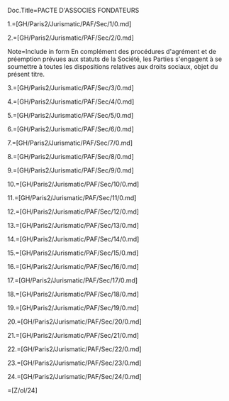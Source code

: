 Doc.Title=PACTE D'ASSOCIES FONDATEURS

1.=[GH/Paris2/Jurismatic/PAF/Sec/1/0.md]


2.=[GH/Paris2/Jurismatic/PAF/Sec/2/0.md]

Note=Include in form
En complément des procédures d'agrément et de préemption prévues aux statuts de la Société, les Parties s'engagent à se soumettre à toutes les dispositions relatives aux droits sociaux, objet du présent titre.

3.=[GH/Paris2/Jurismatic/PAF/Sec/3/0.md]

4.=[GH/Paris2/Jurismatic/PAF/Sec/4/0.md]

5.=[GH/Paris2/Jurismatic/PAF/Sec/5/0.md]

6.=[GH/Paris2/Jurismatic/PAF/Sec/6/0.md]

7.=[GH/Paris2/Jurismatic/PAF/Sec/7/0.md]

8.=[GH/Paris2/Jurismatic/PAF/Sec/8/0.md]

9.=[GH/Paris2/Jurismatic/PAF/Sec/9/0.md]

10.=[GH/Paris2/Jurismatic/PAF/Sec/10/0.md]

11.=[GH/Paris2/Jurismatic/PAF/Sec/11/0.md]

12.=[GH/Paris2/Jurismatic/PAF/Sec/12/0.md]

13.=[GH/Paris2/Jurismatic/PAF/Sec/13/0.md]

14.=[GH/Paris2/Jurismatic/PAF/Sec/14/0.md]

15.=[GH/Paris2/Jurismatic/PAF/Sec/15/0.md]

16.=[GH/Paris2/Jurismatic/PAF/Sec/16/0.md]

17.=[GH/Paris2/Jurismatic/PAF/Sec/17/0.md]

18.=[GH/Paris2/Jurismatic/PAF/Sec/18/0.md]

19.=[GH/Paris2/Jurismatic/PAF/Sec/19/0.md]

20.=[GH/Paris2/Jurismatic/PAF/Sec/20/0.md]

21.=[GH/Paris2/Jurismatic/PAF/Sec/21/0.md]

22.=[GH/Paris2/Jurismatic/PAF/Sec/22/0.md]

23.=[GH/Paris2/Jurismatic/PAF/Sec/23/0.md]

24.=[GH/Paris2/Jurismatic/PAF/Sec/24/0.md]

=[Z/ol/24]